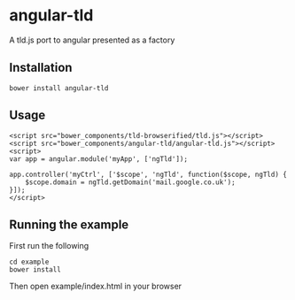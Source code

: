 # angular-tld
A tld.js port to angular presented as a factory

## Installation
```
bower install angular-tld
```

## Usage
```
<script src="bower_components/tld-browserified/tld.js"></script>
<script src="bower_components/angular-tld/angular-tld.js"></script>
<script>
var app = angular.module('myApp', ['ngTld']);

app.controller('myCtrl', ['$scope', 'ngTld', function($scope, ngTld) {
    $scope.domain = ngTld.getDomain('mail.google.co.uk');
}]);
</script>
```
## Running the example
First run the following
```
cd example
bower install
```
Then open example/index.html in your browser
